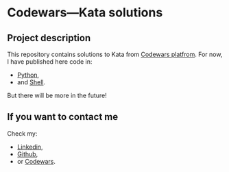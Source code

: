 # Codewars—Kata solutions

## Project description

This repository contains solutions to Kata from [Codewars platfrom](https://www.codewars.com/). For now, I have published here code in:
  - [Python](/Python/),
  - and [Shell](/Shell/).

But there will be more in the future!

## If you want to contact me

Check my:
  - [Linkedin](https://www.linkedin.com/in/jakubkokosinski/),
  - [Github](https://github.com/jako645),
  - or [Codewars](https://www.codewars.com/users/jako_).

